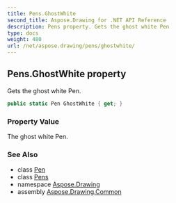 ```yaml
---
title: Pens.GhostWhite
second_title: Aspose.Drawing for .NET API Reference
description: Pens property. Gets the ghost white Pen
type: docs
weight: 480
url: /net/aspose.drawing/pens/ghostwhite/
---
```

## Pens.GhostWhite property

Gets the ghost white Pen.

```csharp
public static Pen GhostWhite { get; }
```

### Property Value

The ghost white Pen.

### See Also

* class [Pen](../../pen/)
* class [Pens](../)
* namespace [Aspose.Drawing](../../pens/)
* assembly [Aspose.Drawing.Common](../../../)


